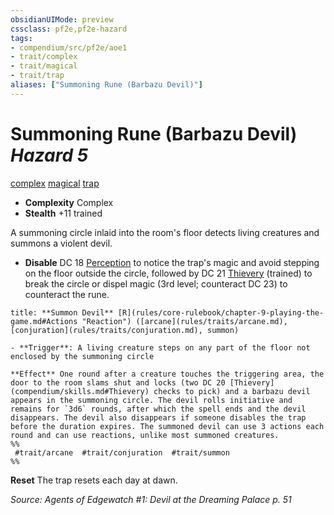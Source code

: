 ```yaml
---
obsidianUIMode: preview
cssclass: pf2e,pf2e-hazard
tags:
- compendium/src/pf2e/aoe1
- trait/complex
- trait/magical
- trait/trap
aliases: ["Summoning Rune (Barbazu Devil)"]
---
```

# Summoning Rune (Barbazu Devil) *Hazard 5*  
[complex](complex.md "Complex Hazard Trait")  [magical](magical.md "Magical Item Trait")  [trap](trap.md "Trap Hazard Trait")  

- **Complexity** Complex
- **Stealth** +11 trained  

A summoning circle inlaid into the room's floor detects living creatures and summons a violent devil.

- **Disable** DC 18 [Perception](skills.md#Perception) to notice the trap's magic and avoid stepping on the floor outside the circle, followed by DC 21 [Thievery](skills.md#Thievery) (trained) to break the circle or dispel magic (3rd level; counteract DC 23) to counteract the rune.  

```ad-embed-ability
title: **Summon Devil** [R](rules/core-rulebook/chapter-9-playing-the-game.md#Actions "Reaction") ([arcane](rules/traits/arcane.md), [conjuration](rules/traits/conjuration.md), summon)

- **Trigger**: A living creature steps on any part of the floor not enclosed by the summoning circle

**Effect** One round after a creature touches the triggering area, the door to the room slams shut and locks (two DC 20 [Thievery](compendium/skills.md#Thievery) checks to pick) and a barbazu devil appears in the summoning circle. The devil rolls initiative and remains for `3d6` rounds, after which the spell ends and the devil disappears. The devil also disappears if someone disables the trap before the duration expires. The summoned devil can use 3 actions each round and can use reactions, unlike most summoned creatures.  
%%
 #trait/arcane  #trait/conjuration  #trait/summon 
%%
```

**Reset** The trap resets each day at dawn.  

*Source: Agents of Edgewatch #1: Devil at the Dreaming Palace p. 51*